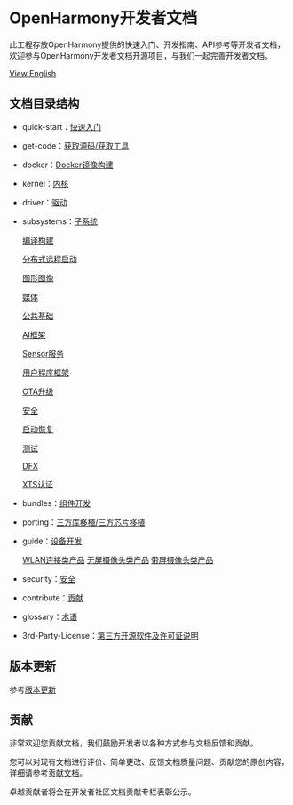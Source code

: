 # OpenHarmony开发者文档<a name="ZH-CN_TOPIC_0000001054183022"></a>

此工程存放OpenHarmony提供的快速入门、开发指南、API参考等开发者文档，欢迎参与OpenHarmony开发者文档开源项目，与我们一起完善开发者文档。

[View English](Readme-EN.md)

## 文档目录结构<a name="section135134412620"></a>

- quick-start：[快速入门](zh-cn/device-dev/quick-start/Readme-CN.md)

- get-code：[获取源码/获取工具](zh-cn/device-dev/get-code/Readme-CN.md)

- docker：[Docker镜像构建](docker/README.md)

- kernel：[内核](zh-cn/device-dev/kernel/Readme-CN.md)

- driver：[驱动](zh-cn/device-dev/driver/Readme-CN.md)

- subsystems：[子系统](zh-cn/device-dev/subsystems/Readme-CN.md)

  [编译构建](zh-cn/device-dev/subsystems/编译构建.md)

  [分布式远程启动](zh-cn/device-dev/subsystems/分布式远程启动.md)

  [图形图像](zh-cn/device-dev/subsystems/图形图像.md)

  [媒体](zh-cn/device-dev/subsystems/媒体.md)

  [公共基础](zh-cn/device-dev/subsystems/公共基础.md)

  [AI框架](zh-cn/device-dev/subsystems/AI框架.md)

  [Sensor服务](zh-cn/device-dev/subsystems/Sensor服务.md)

  [用户程序框架](zh-cn/device-dev/subsystems/用户程序框架.md)

  [OTA升级](zh-cn/device-dev/subsystems/OTA升级.md)

  [安全](zh-cn/device-dev/subsystems/安全.md)

  [启动恢复](zh-cn/device-dev/subsystems/启动恢复.md)

  [测试](zh-cn/device-dev/subsystems/测试.md)

  [DFX](zh-cn/device-dev/subsystems/DFX.md)

  [XTS认证](zh-cn/device-dev/subsystems/XTS认证子系统开发指南.md)

- bundles：[组件开发](zh-cn/device-dev/bundles/Readme-CN.md)

- porting：[三方库移植/三方芯片移植](zh-cn/device-dev/porting/Readme-CN.md)

- guide：[设备开发](zh-cn/device-dev/guide/Readme-CN.md)

  [WLAN连接类产品](zh-cn/device-dev/guide/WLAN连接类产品.md)
  [无屏摄像头类产品](zh-cn/device-dev/guide/无屏摄像头类产品.md)
  [带屏摄像头类产品](zh-cn/device-dev/guide/带屏摄像头类产品.md)
  
- security：[安全](zh-cn/device-dev/security/Readme-CN.md)

- contribute：[贡献](zh-cn/contribute/参与贡献.md)

- glossary：[术语](zh-cn/device-dev/glossary/术语.md)

- 3rd-Party-License：[第三方开源软件及许可证说明](zh-cn/contribute/第三方开源软件及许可证说明.md)

## 版本更新
参考[版本更新](zh-cn/release-notes/OpenHarmony-Release-Notes.md)

## 贡献<a name="section897211181655"></a>

非常欢迎您贡献文档，我们鼓励开发者以各种方式参与文档反馈和贡献。

您可以对现有文档进行评价、简单更改、反馈文档质量问题、贡献您的原创内容，详细请参考[贡献文档](zh-cn/contribute/贡献文档.md)。

卓越贡献者将会在开发者社区文档贡献专栏表彰公示。


